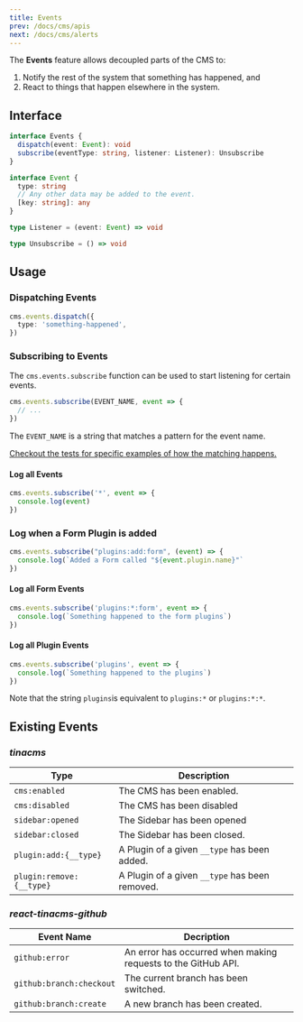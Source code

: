 ```yaml
---
title: Events
prev: /docs/cms/apis
next: /docs/cms/alerts
---
```

The **Events** feature allows decoupled parts of the CMS to:

1. Notify the rest of the system that something has happened, and
2. React to things that happen elsewhere in the system.

## Interface

```ts
interface Events {
  dispatch(event: Event): void
  subscribe(eventType: string, listener: Listener): Unsubscribe
}

interface Event {
  type: string
  // Any other data may be added to the event.
  [key: string]: any
}

type Listener = (event: Event) => void

type Unsubscribe = () => void
```

## Usage

### Dispatching Events

```ts
cms.events.dispatch({
  type: 'something-happened',
})
```

### Subscribing to Events

The `cms.events.subscribe` function can be used to start listening for certain events.

```ts
cms.events.subscribe(EVENT_NAME, event => {
  // ...
})
```

The `EVENT_NAME` is a string that matches a pattern for the event name.

[Checkout the tests for specific examples of how the matching happens.](https://github.com/tinacms/tinacms/blob/master/packages/@tinacms/core/src/events.test.ts)

#### Log all Events

```ts
cms.events.subscribe('*', event => {
  console.log(event)
})
```

### Log when a Form Plugin is added

```ts
cms.events.subscribe("plugins:add:form", (event) => {
  console.log(`Added a Form called "${event.plugin.name}"`
})
```

#### Log all Form Events

```ts
cms.events.subscribe('plugins:*:form', event => {
  console.log(`Something happened to the form plugins`)
})
```

#### Log all Plugin Events

```ts
cms.events.subscribe('plugins', event => {
  console.log(`Something happened to the plugins`)
})
```

Note that the string `plugins`is equivalent to `plugins:*` or `plugins:*:*`.

## Existing Events

### _tinacms_

| Type | Description |
| --- | --- |
| `cms:enabled` | The CMS has been enabled. |
| `cms:disabled` | The CMS has been disabled |
| `sidebar:opened` | The Sidebar has been opened |
| `sidebar:closed` | The Sidebar has been closed. |
| `plugin:add:{__type}` | A Plugin of a given `__type` has been added. |
| `plugin:remove:{__type}` | A Plugin of a given `__type` has been removed. |

### _react-tinacms-github_

| Event Name | Decription |
| --- | --- |
| `github:error` | An error has occurred when making requests to the GitHub API. |
| `github:branch:checkout` | The current branch has been switched. |
| `github:branch:create` | A new branch has been created. |
